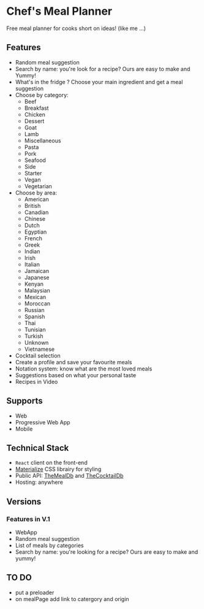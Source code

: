 # Chef's Meal Planner

Free meal planner for cooks short on ideas! (like me …)

## Features

- Random meal suggestion
- Search by name: you're look for a recipe? Ours are easy to make and Yummy!
- What's in the fridge ? Choose your main ingredient and get a meal suggestion
- Choose by category:
  - Beef
  - Breakfast
  - Chicken
  - Dessert
  - Goat
  - Lamb
  - Miscellaneous
  - Pasta
  - Pork
  - Seafood
  - Side
  - Starter
  - Vegan
  - Vegetarian
- Choose by area:
  - American
  - British
  - Canadian
  - Chinese
  - Dutch
  - Egyptian
  - French
  - Greek
  - Indian
  - Irish
  - Italian
  - Jamaican
  - Japanese
  - Kenyan
  - Malaysian
  - Mexican
  - Moroccan
  - Russian
  - Spanish
  - Thai
  - Tunisian
  - Turkish
  - Unknown
  - Vietnamese
- Cocktail selection
- Create a profile and save your favourite meals
- Notation system: know what are the most loved meals
- Suggestions based on what your personal taste
- Recipes in Video

## Supports

- Web
- Progressive Web App
- Mobile

## Technical Stack

- `React` client on the front-end
- [Materialize](https://materializecss.com) CSS librairy for styling
- Public API: [TheMealDb](https://www.themealdb.com/api.php) and [TheCocktailDb](https://www.thecocktaildb.com/api.php)
- Hosting: anywhere

## Versions

### Features in V.1

- WebApp
- Random meal suggestion
- List of meals by categories
- Search by name: you're looking for a recipe? Ours are easy to make and yummy!

## TO DO

- put a preloader
- on mealPage add link to catergory and origin
